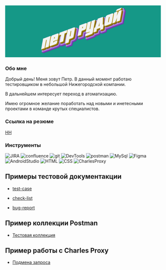 ![Header](https://github.com/LittleJes/LittleJes/blob/main/assets/download.gif) 

### Обо мне
Добрый день! Меня зовут Петр. В данный момент работаю тестировщиком в небольшой Нижегородской компании. 

В дальнейшем интересует переход в атоматизацию.

Имею огромное желание поработать над новыми и инетесными проектами в команде крутых специалистов. 



### Ссылка на резюме
[HH](https://nn.hh.ru/applicant/resumes/view?resume=f73d460fff0bc9f7430039ed1f707564657966)

### Инструменты
![JIRA](https://img.shields.io/badge/JIRA-149887?style=for-the-badge&logo=jira&logoColor=0052cc)
![confluence](https://img.shields.io/badge/confluence-149887?style=for-the-badge&logo=confluence&logoColor=0052cc)
![git](https://img.shields.io/badge/Github-149887?style=for-the-badge&logo=github&logoColor=8cc4d7)
![DevTools](https://img.shields.io/badge/DevTools-149887?style=for-the-badge&logo=googlechrome&logoColor=0052cc)
![postman](https://img.shields.io/badge/postman-149887?style=for-the-badge&logo=postman)
![MySql](https://img.shields.io/badge/MySQL-149887?style=for-the-badge&logo=mysql&logoColor=00618a)
![Figma](https://img.shields.io/badge/Figma-149887?style=for-the-badge&logo=figma&logoColor=7d5fa6)
![AndroidStudio](https://img.shields.io/badge/AndroidStudio-149887?style=for-the-badge&logo=androidstudio&logoColor=3ad07d)
![HTML](https://img.shields.io/badge/HTML-149887?style=for-the-badge&logo=html&logoColor=7d5fa6)
![CSS](https://img.shields.io/badge/CSS-149887?style=for-the-badge&logo=CSS&logoColor=7d5fa6)
![CharlesProxy](https://img.shields.io/badge/CharlesProxy-149887?style=for-the-badge&logo=Charles&logoColor=0052cc)

## Примеры тестовой документакции
- [test-case](https://github.com/LittleJes/test-case)

- [check-list](https://github.com/LittleJes/check-list)

- [bug-report](https://github.com/LittleJes/bug-report)


## Пример коллекции Postman
- [Тестовая коллекция](https://elements.getpostman.com/redirect?entityId=19660281-57eb4b6e-887f-4fe6-b935-33151775fc16&entityType=collection)

## Пример работы с Charles Proxy
- [Подмена запроса](https://github.com/LittleJes/charles-proxy)
